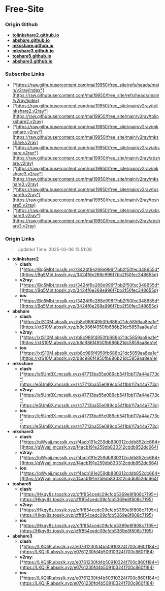 # Free-Site

### Origin Github

- [**tolinkshare2.github.io**](https://github.com/tolinkshare2/tolinkshare2.github.io)
- [**abshare.github.io**](https://github.com/abshare/abshare.github.io)
- [**mksshare.github.io**](https://github.com/mksshare/mksshare.github.io)
- [**mkshare3.github.io**](https://github.com/mkshare3/mkshare3.github.io)
- [**toshare5.github.io**](https://github.com/toshare5/toshare5.github.io)
- [**abshare3.github.io**](https://github.com/abshare3/abshare3.github.io)

### Subscribe Links

- [*https://raw.githubusercontent.com/mai19950/free_site/refs/heads/main/v2ray/index*](https://raw.githubusercontent.com/mai19950/free_site/refs/heads/main/v2ray/index)
- [*https://raw.githubusercontent.com/mai19950/free_site/main/v2ray/tolinkshare2.v2ray*](https://raw.githubusercontent.com/mai19950/free_site/main/v2ray/tolinkshare2.v2ray)
- [*https://raw.githubusercontent.com/mai19950/free_site/main/v2ray/mksshare.v2ray*](https://raw.githubusercontent.com/mai19950/free_site/main/v2ray/mksshare.v2ray)
- [*https://raw.githubusercontent.com/mai19950/free_site/main/v2ray/abshare.v2ray*](https://raw.githubusercontent.com/mai19950/free_site/main/v2ray/abshare.v2ray)
- [*https://raw.githubusercontent.com/mai19950/free_site/main/v2ray/mkshare3.v2ray*](https://raw.githubusercontent.com/mai19950/free_site/main/v2ray/mkshare3.v2ray)
- [*https://raw.githubusercontent.com/mai19950/free_site/main/v2ray/toshare5.v2ray*](https://raw.githubusercontent.com/mai19950/free_site/main/v2ray/toshare5.v2ray)
- [*https://raw.githubusercontent.com/mai19950/free_site/main/v2ray/abshare3.v2ray*](https://raw.githubusercontent.com/mai19950/free_site/main/v2ray/abshare3.v2ray)

### Origin Links

> Updated Time: 2025-03-06 13:51:08

- **tolinkshare2**
  - **clash**: [*https://Bq5Mbt.tosslk.xyz/3424f6e268e996f7bb2f50fec348655d*](https://Bq5Mbt.tosslk.xyz/3424f6e268e996f7bb2f50fec348655d)
  - **v2ray**: [*https://Bq5Mbt.tosslk.xyz/3424f6e268e996f7bb2f50fec348655d*](https://Bq5Mbt.tosslk.xyz/3424f6e268e996f7bb2f50fec348655d)
  - **ios**: [*https://Bq5Mbt.tosslk.xyz/3424f6e268e996f7bb2f50fec348655d*](https://Bq5Mbt.tosslk.xyz/3424f6e268e996f7bb2f50fec348655d)
- **abshare**
  - **clash**: [*https://xtS10M.absslk.xyz/b8c986f4950fb686b21dc5859aa8ea1e*](https://xtS10M.absslk.xyz/b8c986f4950fb686b21dc5859aa8ea1e)
  - **v2ray**: [*https://xtS10M.absslk.xyz/b8c986f4950fb686b21dc5859aa8ea1e*](https://xtS10M.absslk.xyz/b8c986f4950fb686b21dc5859aa8ea1e)
  - **ios**: [*https://xtS10M.absslk.xyz/b8c986f4950fb686b21dc5859aa8ea1e*](https://xtS10M.absslk.xyz/b8c986f4950fb686b21dc5859aa8ea1e)
- **mksshare**
  - **clash**: [*https://e5UmBX.mcsslk.xyz/47713ba55e089cb54f1bb117a44a773c*](https://e5UmBX.mcsslk.xyz/47713ba55e089cb54f1bb117a44a773c)
  - **v2ray**: [*https://e5UmBX.mcsslk.xyz/47713ba55e089cb54f1bb117a44a773c*](https://e5UmBX.mcsslk.xyz/47713ba55e089cb54f1bb117a44a773c)
  - **ios**: [*https://e5UmBX.mcsslk.xyz/47713ba55e089cb54f1bb117a44a773c*](https://e5UmBX.mcsslk.xyz/47713ba55e089cb54f1bb117a44a773c)
- **mkshare3**
  - **clash**: [*https://qWyajj.mcsslk.xyz/f4acb191e259db830312cddb852dc664*](https://qWyajj.mcsslk.xyz/f4acb191e259db830312cddb852dc664)
  - **v2ray**: [*https://qWyajj.mcsslk.xyz/f4acb191e259db830312cddb852dc664*](https://qWyajj.mcsslk.xyz/f4acb191e259db830312cddb852dc664)
  - **ios**: [*https://qWyajj.mcsslk.xyz/f4acb191e259db830312cddb852dc664*](https://qWyajj.mcsslk.xyz/f4acb191e259db830312cddb852dc664)
- **toshare5**
  - **clash**: [*https://Hkqy8z.tosslk.xyz/cfff854cedc09cfcb5369e8f808c7195*](https://Hkqy8z.tosslk.xyz/cfff854cedc09cfcb5369e8f808c7195)
  - **v2ray**: [*https://Hkqy8z.tosslk.xyz/cfff854cedc09cfcb5369e8f808c7195*](https://Hkqy8z.tosslk.xyz/cfff854cedc09cfcb5369e8f808c7195)
  - **ios**: [*https://Hkqy8z.tosslk.xyz/cfff854cedc09cfcb5369e8f808c7195*](https://Hkqy8z.tosslk.xyz/cfff854cedc09cfcb5369e8f808c7195)
- **abshare3**
  - **clash**: [*https://LKQIiR.absslk.xyz/e0761230fd4b50910324f700c860f184*](https://LKQIiR.absslk.xyz/e0761230fd4b50910324f700c860f184)
  - **v2ray**: [*https://LKQIiR.absslk.xyz/e0761230fd4b50910324f700c860f184*](https://LKQIiR.absslk.xyz/e0761230fd4b50910324f700c860f184)
  - **ios**: [*https://LKQIiR.absslk.xyz/e0761230fd4b50910324f700c860f184*](https://LKQIiR.absslk.xyz/e0761230fd4b50910324f700c860f184)
